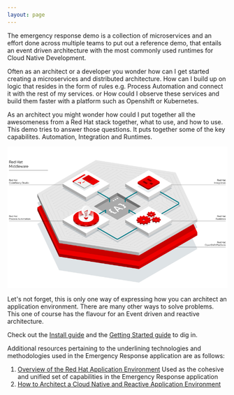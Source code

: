 ```yaml
---
layout: page
---
```

The emergency response demo is a collection of microservices and an effort done across multiple teams to put out a reference demo, that entails an event driven architecture with the most commonly used runtimes for Cloud Native Development. 


Often as an architect or a developer you wonder how can I get started creating a microservices and distributed architecture. How can I build up on logic that resides in the form of rules e.g. Process Automation and connect it with the rest of my services. or How could I observe these services and build them faster with a platform such as Openshift or 
Kubernetes. 
  
As an architect you might wonder how could I put together all the awesomeness from a Red Hat stack together, what to  use, and how to use. This demo tries to answer those questions. It puts together some of the key capabilites. Automation, Integration and Runtimes. 
  
![Red Hat Middelware](/images/redhatmiddleware.png)


Let's not forget, this is only one way of expressing how you can architect an application environment. There are many other ways to solve problems. This one of course has the flavour for an Event driven and reactive architecture. 
  
Check out the [Install guide](/install.md) and the [Getting Started guide](/gettingstarted.md) to dig in.

Additional resources pertaining to the underlining technologies and methodologies used in the Emergency Response application are as follows:

1. [Overview of the Red Hat Application Environment](https://developers.redhat.com/appenv)
   Used as the cohesive and unified set of capabilities in the Emergency Response application
2. [How to Architect a Cloud Native and Reactive Application Environment](https://www.redhat.com/en/events/webinar/how-architect-cloud-native-and-reactive-application-environment)


